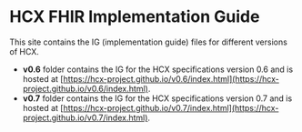 # HCX FHIR Implementation Guide
This site contains the IG (implementation guide) files for different versions of HCX.

- **v0.6** folder contains the IG for the HCX specifications version 0.6 and is hosted at [https://hcx-project.github.io/v0.6/index.html](https://hcx-project.github.io/v0.6/index.html).
- **v0.7** folder contains the IG for the HCX specifications version 0.7 and is hosted at [https://hcx-project.github.io/v0.7/index.html](https://hcx-project.github.io/v0.7/index.html).
